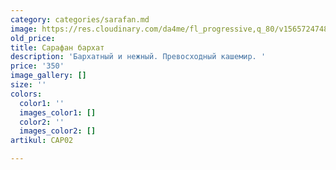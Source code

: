 ```yaml
---
category: categories/sarafan.md
image: https://res.cloudinary.com/da4me/fl_progressive,q_80/v1565724748/uploads/IMG_3933_rd7pkc.jpg
old_price: 
title: Сарафан бархат
description: 'Бархатный и нежный. Превосходный кашемир. '
price: '350'
image_gallery: []
size: ''
colors:
  color1: ''
  images_color1: []
  color2: ''
  images_color2: []
artikul: САР02

---
```

